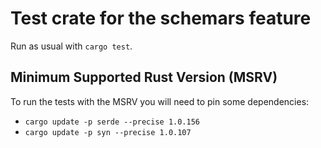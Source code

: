 # Test crate for the schemars feature

Run as usual with `cargo test`.

## Minimum Supported Rust Version (MSRV)

To run the tests with the MSRV you will need to pin some dependencies:

- `cargo update -p serde --precise 1.0.156`
- `cargo update -p syn --precise 1.0.107`
